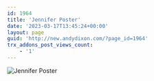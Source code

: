 ```yaml
---
id: 1964
title: 'Jennifer Poster'
date: '2023-03-17T13:45:24+00:00'
layout: page
guid: 'http://new.andydixon.com/?page_id=1964'
trx_addons_post_views_count:
    - '1'
---
```


![Jennifer Poster](https://i0.wp.com/assets.g8x2.ldn.idrivee2-23.com/posters/Jennifer%20Poster%2001.jpg?w=1200&ssl=1 "Jennifer Poster")